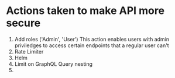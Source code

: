 # Actions taken to make API more secure

1. Add roles ('Admin', 'User')
   This action enables users with admin priviledges to access certain endpoints that a regular user can't
2. Rate Limiter
3. Helm
4. Limit on GraphQL Query nesting
5. 